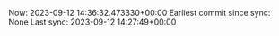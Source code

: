 Now: 2023-09-12 14:36:32.473330+00:00 Earliest commit since sync: None Last sync: 2023-09-12 14:27:49+00:00

